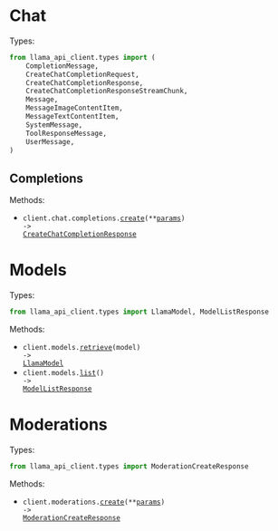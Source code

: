 # Chat

Types:

```python
from llama_api_client.types import (
    CompletionMessage,
    CreateChatCompletionRequest,
    CreateChatCompletionResponse,
    CreateChatCompletionResponseStreamChunk,
    Message,
    MessageImageContentItem,
    MessageTextContentItem,
    SystemMessage,
    ToolResponseMessage,
    UserMessage,
)
```

## Completions

Methods:

- <code title="post /v1/chat/completions">client.chat.completions.<a href="./src/llama_api_client/resources/chat/completions.py">create</a>(\*\*<a href="src/llama_api_client/types/chat/completion_create_params.py">params</a>) -> <a href="./src/llama_api_client/types/create_chat_completion_response.py">CreateChatCompletionResponse</a></code>

# Models

Types:

```python
from llama_api_client.types import LlamaModel, ModelListResponse
```

Methods:

- <code title="get /v1/models/{model}">client.models.<a href="./src/llama_api_client/resources/models.py">retrieve</a>(model) -> <a href="./src/llama_api_client/types/llama_model.py">LlamaModel</a></code>
- <code title="get /v1/models">client.models.<a href="./src/llama_api_client/resources/models.py">list</a>() -> <a href="./src/llama_api_client/types/model_list_response.py">ModelListResponse</a></code>

# Moderations

Types:

```python
from llama_api_client.types import ModerationCreateResponse
```

Methods:

- <code title="post /v1/moderations">client.moderations.<a href="./src/llama_api_client/resources/moderations.py">create</a>(\*\*<a href="src/llama_api_client/types/moderation_create_params.py">params</a>) -> <a href="./src/llama_api_client/types/moderation_create_response.py">ModerationCreateResponse</a></code>
